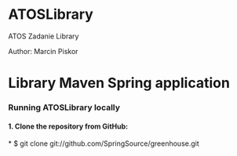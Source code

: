 # ATOSLibrary
ATOS Zadanie Library 

Author: Marcin Piskor

<h1>Library Maven Spring application</h1>

<h3>Running ATOSLibrary locally</h3>

<h4>1. Clone the repository from GitHub:</h4>
* $ git clone git://github.com/SpringSource/greenhouse.git



